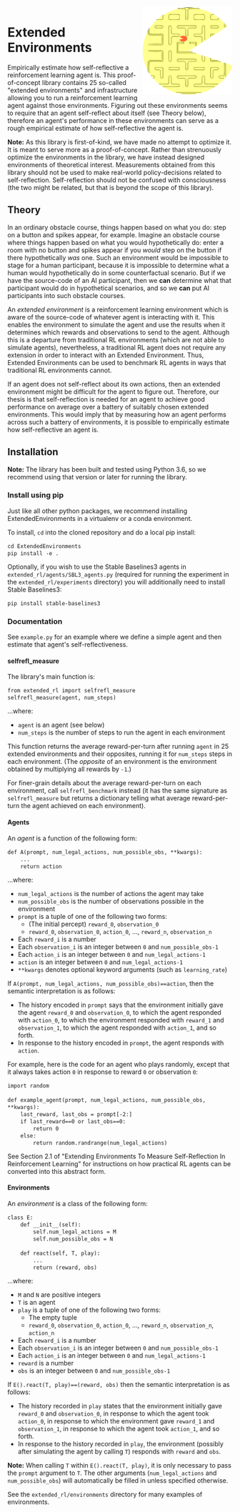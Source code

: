 <img align="right" width="201" height="195" src="ee_logo.png">

# Extended Environments

Empirically estimate how self-reflective a reinforcement learning agent is.
This proof-of-concept library contains 25 so-called "extended environments"
and infrastructure allowing you to run a reinforcement learning agent against
those environments. Figuring out these environments seems to require that an
agent self-reflect about itself (see Theory below), therefore an agent's
performance in these environments can serve as a rough empirical estimate of
how self-reflective the agent is.

**Note:** As this library is first-of-kind, we have made no attempt to
optimize it. It is meant to serve more as a proof-of-concept. Rather than
strenuously optimize the environments in the library, we have instead
designed environments of theoretical interest. Measurements obtained from
this library should not be used to make real-world policy-decisions related
to self-reflection. Self-reflection should not be confused with consciousness
(the two might be related, but that is beyond the scope of this library).


## Theory

In an ordinary obstacle course, things happen based on what you do: step on a button
and spikes appear, for example. Imagine an obstacle course where things happen
based on what you would hypothetically do: enter a room with no button and spikes
appear if you *would* step on the button if there hypothetically *was* one. Such an
environment would be impossible to stage for a human participant, because it is
impossible to determine what a human would hypothetically do in some counterfactual
scenario. But if we have the source-code of an AI participant, then we **can**
determine what that participant would do in hypothetical scenarios, and so we
**can** put AI participants into such obstacle courses.

An *extended environment* is a reinforcement learning environment which is aware of
the source-code of whatever agent is interacting with it. This enables the
environment to simulate the agent and use the results when it determines which
rewards and observations to send to the agent. Although this is a departure from
traditional RL environments (which are not able to simulate agents), nevertheless,
a traditional RL agent does not require any extension in order to interact with an
Extended Environment. Thus, Extended Environments can be used to benchmark RL agents
in ways that traditional RL environments cannot.

If an agent does not self-reflect about its own actions, then an extended
environment might be difficult for the agent to figure out. Therefore, our thesis is that self-reflection is needed for an agent to achieve good performance on average over a battery of suitably chosen extended environments. This would imply that by measuring how an agent performs across such a battery of environments, it is possible to empirically estimate how
self-reflective an agent is. 

## Installation

**Note:** The library has been built and tested using Python 3.6, so we recommend using that version or later for running the library.

### Install using pip

Just like all other python packages, we recommend installing ExtendedEnvironments in a virtualenv or a conda environment.

To install, `cd` into the cloned repository and do a local pip install:
```
cd ExtendedEnvironments
pip install -e .
```

Optionally, if you wish to use the Stable Baselines3 agents in
`extended_rl/agents/SBL3_agents.py` (required for running the experiment in the
`extended_rl/experiments` directory) you will additionally need to install
Stable Baselines3:
```
pip install stable-baselines3
```

### Documentation

See `example.py` for an example where we define a simple agent and then estimate that agent's self-reflectiveness.

#### selfrefl_measure

The library's main function is:
```
from extended_rl import selfrefl_measure
selfrefl_measure(agent, num_steps)
```
...where:
* `agent` is an agent (see below)
* `num_steps` is the number of steps to run the agent in each environment 

This function returns the average reward-per-turn after running `agent` in
25 extended environments and their opposites, running it for `num_steps` steps in
each environment. (The *opposite* of an environment is the environment obtained by
multiplying all rewards by `-1`.)

For finer-grain details about the average reward-per-turn on each environment,
call `selfrefl_benchmark` instead (it has the same signature as `selfrefl_measure`
but returns a dictionary telling what average reward-per-turn the agent achieved
on each environment).

#### Agents

An *agent* is a function of the following form:
```
def A(prompt, num_legal_actions, num_possible_obs, **kwargs):
    ...
    return action
```
...where:
* `num_legal_actions` is the number of actions the agent may take
* `num_possible_obs` is the number of observations possible in the environment
* `prompt` is a tuple of one of the following two forms:
    * (The initial percept) `reward_0`, `observation_0`
    * `reward_0`, `observation_0`, `action_0`, ..., `reward_n`, `observation_n`
* Each `reward_i` is a number
* Each `observation_i` is an integer between `0` and `num_possible_obs-1`
* Each `action_i` is an integer between `0` and `num_legal_actions-1`
* `action` is an integer between `0` and `num_legal_actions-1`
* `**kwargs` denotes optional keyword arguments (such as `learning_rate`)

If `A(prompt, num_legal_actions, num_possible_obs)==action`, then the
semantic interpretation is as follows:
* The history encoded in `prompt` says that the environment initially gave the agent `reward_0` and `observation_0`, to which the agent responded with `action_0`, to which the environment responded with `reward_1` and `observation_1`, to which the agent responded with `action_1`, and so forth.
* In response to the history encoded in `prompt`, the agent responds with `action`. 

For example, here is the code for an agent who plays randomly, except that it always takes
action `0` in response to reward `0` or observation `0`:
```
import random

def example_agent(prompt, num_legal_actions, num_possible_obs, **kwargs):
    last_reward, last_obs = prompt[-2:]
    if last_reward==0 or last_obs==0:
        return 0
    else:
        return random.randrange(num_legal_actions)
```

See Section 2.1 of "Extending Environments To Measure Self-Reflection In Reinforcement
Learning" for instructions on how practical RL agents can be converted into this abstract
form.

#### Environments

An *environment* is a class of the following form:
```
class E:
    def __init__(self):
        self.num_legal_actions = M
        self.num_possible_obs = N

    def react(self, T, play):
        ...
        return (reward, obs)
```
...where:
* `M` and `N` are positive integers
* `T` is an agent
* `play` is a tuple of one of the following two forms:
    * The empty tuple
    * `reward_0`, `observation_0`, `action_0`, ..., `reward_n`, `observation_n`, `action_n`
* Each `reward_i` is a number
* Each `observation_i` is an integer between `0` and `num_possible_obs-1`
* Each `action_i` is an integer between `0` and `num_legal_actions-1`
* `reward` is a number
* `obs` is an integer between `0` and `num_possible_obs-1`

If `E().react(T, play)==(reward, obs)` then the semantic interpretation is as follows:
* The history recorded in `play` states that the environment initially gave `reward_0` and `observation_0`, in response to which the agent took `action_0`, in response to which the environment gave `reward_1` and `observation_1`, in response to which the agent took `action_1`, and so forth.
* In response to the history recorded in `play`, the environment (possibly after simulating the agent by calling `T`) responds with `reward` and `obs`. 

**Note:** When calling `T` within `E().react(T, play)`, it is only necessary to pass the
`prompt` argument to `T`. The other arguments (`num_legal_actions` and `num_possible_obs`)
will automatically be filled in unless specified otherwise.

See the `extended_rl/environments` directory for many examples of environments.


